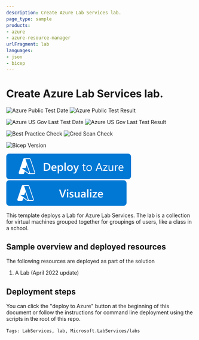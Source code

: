 ```yaml
---
description: Create Azure Lab Services lab.
page_type: sample
products:
- azure
- azure-resource-manager
urlFragment: lab
languages:
- json
- bicep
---
```

# Create Azure Lab Services lab.

![Azure Public Test Date](https://azurequickstartsservice.blob.core.windows.net/badges/quickstarts/microsoft.labservices/lab/PublicLastTestDate.svg)
![Azure Public Test Result](https://azurequickstartsservice.blob.core.windows.net/badges/quickstarts/microsoft.labservices/lab/PublicDeployment.svg)

![Azure US Gov Last Test Date](https://azurequickstartsservice.blob.core.windows.net/badges/quickstarts/microsoft.labservices/lab/FairfaxLastTestDate.svg)
![Azure US Gov Last Test Result](https://azurequickstartsservice.blob.core.windows.net/badges/quickstarts/microsoft.labservices/lab/FairfaxDeployment.svg)

![Best Practice Check](https://azurequickstartsservice.blob.core.windows.net/badges/quickstarts/microsoft.labservices/lab/BestPracticeResult.svg)
![Cred Scan Check](https://azurequickstartsservice.blob.core.windows.net/badges/quickstarts/microsoft.labservices/lab/CredScanResult.svg)

![Bicep Version](https://azurequickstartsservice.blob.core.windows.net/badges/quickstarts/microsoft.labservices/lab/BicepVersion.svg)

[![Deploy To Azure](https://raw.githubusercontent.com/Azure/azure-quickstart-templates/master/1-CONTRIBUTION-GUIDE/images/deploytoazure.svg?sanitize=true)](https://portal.azure.com/#create/Microsoft.Template/uri/https%3A%2F%2Fraw.githubusercontent.com%2FAzure%2Fazure-quickstart-templates%2Fmaster%2Fquickstarts%2Fmicrosoft.labservices%2Flab%2Fazuredeploy.json)
[![Visualize](https://raw.githubusercontent.com/Azure/azure-quickstart-templates/master/1-CONTRIBUTION-GUIDE/images/visualizebutton.svg?sanitize=true)](http://armviz.io/#/?load=https%3A%2F%2Fraw.githubusercontent.com%2FAzure%2Fazure-quickstart-templates%2Fmaster%2Fquickstarts%2Fmicrosoft.labservices%2Flab%2Fazuredeploy.json)

This template deploys a Lab for Azure Lab Services. The lab is a collection for virtual machines grouped together for groupings of users, like a class in a school.

## Sample overview and deployed resources

The following resources are deployed as part of the solution

1. A Lab (April 2022 update)

## Deployment steps

You can click the "deploy to Azure" button at the beginning of this document or follow the instructions for command line deployment using the scripts in the root of this repo.

`Tags: LabServices, lab, Microsoft.LabServices/labs`